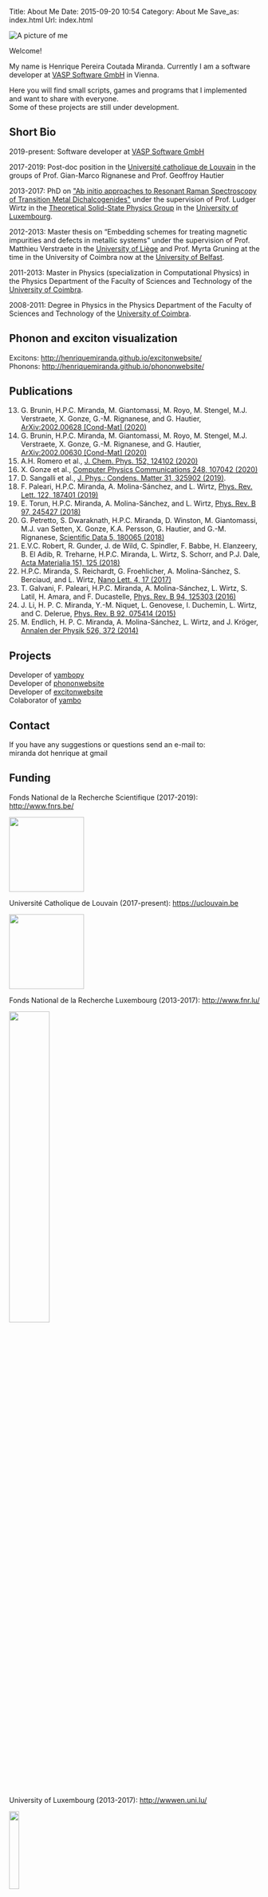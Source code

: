 Title: About Me
Date: 2015-09-20 10:54
Category: About Me
Save_as: index.html
Url: index.html 

![A picture of me]({static}/images/me.jpg)

Welcome!

My name is Henrique Pereira Coutada Miranda.
Currently I am a software developer at [VASP Software GmbH](https://www.vasp.at/) in Vienna.

Here you will find small scripts, games and programs that I implemented and want to share with everyone.   
Some of these projects are still under development.

Short Bio
---------
2019-present: Software developer at [VASP Software GmbH](https://www.vasp.at/)

2017-2019: Post-doc position in the [Université catholique de Louvain](https://uclouvain.be/) in the groups of Prof. Gian-Marco Rignanese and Prof. Geoffroy Hautier

2013-2017: PhD on ["Ab initio approaches to Resonant Raman Spectroscopy of Transition Metal Dichalcogenides"](http://orbilu.uni.lu/handle/10993/32659) under the supervision of
Prof. Ludger Wirtz in the [Theoretical Solid-State Physics Group](https://wwwen.uni.lu/recherche/fstc/physics_and_materials_science_research_unit/research_areas/theoretical_solid_state_physics)
in the [University of Luxembourg](https://wwwen.uni.lu/).

2012-2013: Master thesis on “Embedding schemes for treating magnetic impurities and defects in metallic systems” under the supervision of 
Prof. Matthieu Verstraete in the [University of Liège](https://www.ulg.ac.be) and 
Prof. Myrta Gruning at the time in the University of Coimbra now at the [University of Belfast](https://www.qub.ac.uk/).

2011-2013: Master in Physics (specialization in Computational Physics) in the Physics Department of the Faculty of Sciences and Technology of the [University of Coimbra](http://www.uc.pt).

2008-2011: Degree in Physics in the Physics Department of the Faculty of Sciences and Technology of the [University of Coimbra](http://www.uc.pt).

Phonon and exciton visualization
--------------------------------
Excitons: <http://henriquemiranda.github.io/excitonwebsite/>  
Phonons: <http://henriquemiranda.github.io/phononwebsite/>  

Publications
------------

13. G. Brunin, H.P.C. Miranda, M. Giantomassi, M. Royo, M. Stengel, M.J. Verstraete, X. Gonze, G.-M. Rignanese, and G. Hautier, [ArXiv:2002.00628 [Cond-Mat] (2020)](https://arxiv.org/abs/2002.00628)
12. G. Brunin, H.P.C. Miranda, M. Giantomassi, M. Royo, M. Stengel, M.J. Verstraete, X. Gonze, G.-M. Rignanese, and G. Hautier, [ArXiv:2002.00630 [Cond-Mat] (2020)](https://arxiv.org/abs/2002.00630)
11. A.H. Romero et al., [J. Chem. Phys. 152, 124102 (2020)](https://doi.org/10.1063/1.5144261)
10. X. Gonze et al., [Computer Physics Communications 248, 107042 (2020)](https://doi.org/10.1016/j.cpc.2019.107042)
9. D. Sangalli et al., [J. Phys.: Condens. Matter 31, 325902 (2019)](https://doi.org/10.1088/1361-648X/ab15d0).
8. F. Paleari, H.P.C. Miranda, A. Molina-Sánchez, and L. Wirtz, [Phys. Rev. Lett. 122, 187401 (2019)](https://doi.org/10.1103/PhysRevLett.122.187401)
7. E. Torun, H.P.C. Miranda, A. Molina-Sánchez, and L. Wirtz, [Phys. Rev. B 97, 245427 (2018)](https://doi.org/10.1103/PhysRevB.97.245427)
6. G. Petretto, S. Dwaraknath, H.P.C. Miranda, D. Winston, M. Giantomassi, M.J. van Setten, X. Gonze, K.A. Persson, G. Hautier, and G.-M. Rignanese, [Scientific Data 5, 180065 (2018)](http://dx.doi.org/10.1038/sdata.2018.65)
5. E.V.C. Robert, R. Gunder, J. de Wild, C. Spindler, F. Babbe, H. Elanzeery, B. El Adib, R. Treharne, H.P.C. Miranda, L. Wirtz, S. Schorr, and P.J. Dale, [Acta Materialia 151, 125 (2018)](https://doi.org/10.1016/j.actamat.2018.03.043)
4. H.P.C. Miranda, S. Reichardt, G. Froehlicher, A. Molina-Sánchez, S. Berciaud, and L. Wirtz, [Nano Lett. 4, 17 (2017)](http://dx.doi.org/10.1021/acs.nanolett.6b05345)
3. T. Galvani, F. Paleari, H.P.C. Miranda, A. Molina-Sánchez, L. Wirtz, S. Latil, H. Amara, and F. Ducastelle, [Phys. Rev. B 94, 125303 (2016)](http://dx.doi.org/10.1103/PhysRevB.94.125303)
2. J. Li, H. P. C. Miranda, Y.-M. Niquet, L. Genovese, I. Duchemin, L. Wirtz, and C. Delerue, [Phys. Rev. B 92, 075414 (2015)](https://doi.org/10.1103/PhysRevB.92.075414)
1. M. Endlich, H. P. C. Miranda, A. Molina-Sánchez, L. Wirtz, and J. Kröger, [Annalen der Physik 526, 372 (2014)](http://onlinelibrary.wiley.com/doi/10.1002/andp.201400091/abstract)

Projects
--------
Developer of [yambopy](https://github.com/henriquemiranda/yambopy)  
Developer of [phononwebsite](https://github.com/henriquemiranda/phononwebsite)  
Developer of [excitonwebsite](https://github.com/henriquemiranda/excitonwebsite)  
Colaborator of [yambo](http://www.yambo-code.org/)  

Contact
-------
If you have any suggestions or questions send an e-mail to:  
miranda dot henrique at gmail

Funding
-------

Fonds National de la Recherche Scientifique (2017-2019): <http://www.fnrs.be/> 

<img src="{static}/images/fnrs.png" width="150px">

Université Catholique de Louvain (2017-present): <https://uclouvain.be>

<img src="{static}/images/ucl.jpg" width="150px">

Fonds National de la Recherche Luxembourg (2013-2017): <http://www.fnr.lu/>  

<img src="{static}/images/fnr.jpg" style="width:40%;">

University of Luxembourg (2013-2017): <http://wwwen.uni.lu/> 

<img src="{static}/images/unilu.png" style="width:20%;">
 
